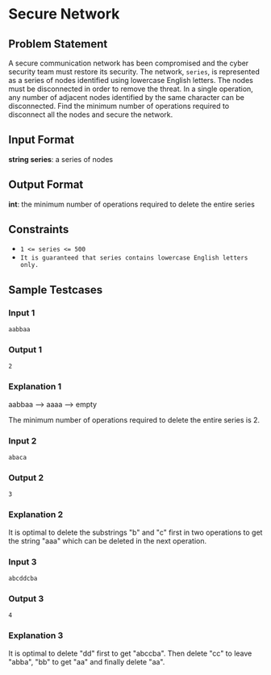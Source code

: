 # Secure Network

## Problem Statement

A secure communication network has been compromised and the cyber security team must restore its security. The network, `series`, is represented as a series of nodes identified using lowercase English letters. The nodes must be disconnected in order to remove the threat. In a single operation, any number of adjacent nodes identified by the same character can be disconnected. Find the minimum number of operations required to disconnect all the nodes and secure the network.

## Input Format

**string series**: a series of nodes

## Output Format

**int**: the minimum number of operations required to delete the entire series

## Constraints

- `1 <= series <= 500`
- `It is guaranteed that series contains lowercase English letters only.`

## Sample Testcases

### Input 1

```
aabbaa
```

### Output 1

```
2
```

### Explanation 1

aabbaa &xrarr; aaaa &xrarr; empty

The minimum number of operations required to delete the entire series is 2.

### Input 2

```
abaca
```

### Output 2

```
3
```

### Explanation 2

It is optimal to delete the substrings "b" and "c" first in two operations to get the string "aaa" which can be deleted in the next operation.

### Input 3

```
abcddcba
```

### Output 3

```
4
```

### Explanation 3

It is optimal to delete "dd" first to get "abccba". Then delete "cc" to leave "abba", "bb" to get "aa" and finally delete "aa".
